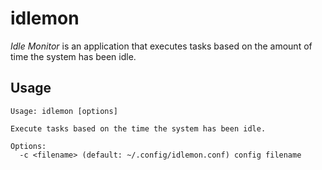 # idlemon

*Idle Monitor* is an application that executes tasks based on the amount of
time the system has been idle.

## Usage

```
Usage: idlemon [options]

Execute tasks based on the time the system has been idle.

Options:
  -c <filename> (default: ~/.config/idlemon.conf) config filename

```
